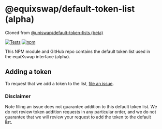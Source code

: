 # @equixswap/default-token-list (alpha)

Cloned from [@uniswap/default-token-lists (beta)](https://github.com/Uniswap/default-token-list/tree/v3.1.0)

[![Tests](https://github.com/equiXswap/token-lists/workflows/Tests/badge.svg)](https://github.com/equiXswap/default-token-list/actions?query=workflow%3ATests)
[![npm](https://img.shields.io/npm/v/@equixswap/default-token-list)](https://unpkg.com/@equixswap/default-token-list@latest/)

This NPM module and GitHub repo contains the default token list used in the equiXswap interface (alpha).

## Adding a token

To request that we add a token to the list, 
[file an issue](https://github.com/equiXswap/default-token-list/issues/new?assignees=&labels=token+request&template=token-request.md&title=Add+%7BTOKEN_SYMBOL%7D%3A+%7BTOKEN_NAME%7D).

### Disclaimer

Note filing an issue does not guarantee addition to this default token list.
We do not review token addition requests in any particular order, and we do not
guarantee that we will review your request to add the token to the default list.
